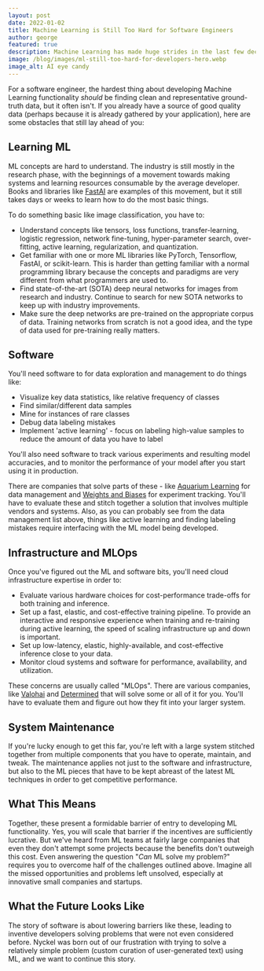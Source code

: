 ```yaml
---
layout: post
date: 2022-01-02
title: Machine Learning is Still Too Hard for Software Engineers
author: george
featured: true
description: Machine Learning has made huge strides in the last few decades, but it remains largely inaccessible to the average developer. This post examines some of the reasons why.
image: /blog/images/ml-still-too-hard-for-developers-hero.webp
image_alt: AI eye candy
---
```


For a software engineer, the hardest thing about developing Machine Learning functionality *should* be finding clean and representative ground-truth data, but it often isn't. If you already have a source of good quality data (perhaps because it is already gathered by your application), here are some obstacles that still lay ahead of you:

## Learning ML

 ML concepts are hard to understand. The industry is still mostly in the research phase, with the beginnings of a movement towards making systems and learning resources consumable by the average developer. Books and libraries like [FastAI](https://www.fast.ai/) are examples of this movement, but it still takes days or weeks to learn how to do the most basic things.

 To do something basic like image classification, you have to:

- Understand concepts like tensors, loss functions, transfer-learning, logistic regression, network fine-tuning, hyper-parameter search, over-fitting, active learning, regularization, and quantization.
- Get familiar with one or more ML libraries like PyTorch, Tensorflow, FastAI, or scikit-learn. This is harder than getting familiar with a normal programming library because the concepts and paradigms are very different from what programmers are used to.
- Find state-of-the-art (SOTA) deep neural networks for images from research and industry. Continue to search for new SOTA networks to keep up with industry improvements.
- Make sure the deep networks are pre-trained on the appropriate corpus of data. Training networks from scratch is not a good idea, and the type of data used for pre-training really matters.

## Software

You'll need software to for data exploration and management to do things like:

- Visualize key data statistics, like relative frequency of classes
- Find similar/different data samples
- Mine for instances of rare classes
- Debug data labeling mistakes
- Implement 'active learning' - focus on labeling high-value samples to reduce the amount of data you have to label

You'll also need software to track various experiments and resulting model accuracies, and to monitor the performance of your model after you start using it in production.

There are companies that solve parts of these - like [Aquarium Learning](https://www.aquariumlearning.com/) for data management and [Weights and Biases](https://wandb.ai/site) for experiment tracking. You'll have to evaluate these and stitch together a solution that involves multiple vendors and systems. Also, as you can probably see from the data management list above, things like active learning and finding labeling mistakes require interfacing with the ML model being developed.

## Infrastructure and MLOps

Once you've figured out the ML and software bits, you'll need cloud infrastructure expertise in order to:

- Evaluate various hardware choices for cost-performance trade-offs for both training and inference.
- Set up a fast, elastic, and cost-effective training pipeline. To provide an interactive and responsive experience when training and re-training during active learning, the speed of scaling infrastructure up and down is important.
- Set up low-latency, elastic, highly-available, and cost-effective inference close to your data.
- Monitor cloud systems and software for performance, availability, and utilization.

These concerns are usually called "MLOps". There are various companies, like [Valohai](https://valohai.com/) and [Determined](https://www.determined.ai/) that will solve some or all of it for you. You'll have to evaluate them and figure out how they fit into your larger system.

## System Maintenance

If you're lucky enough to get this far, you're left with a large system stitched together from multiple components that you have to operate, maintain, and tweak. The maintenance applies not just to the software and infrastructure, but also to the ML pieces that have to be kept abreast of the latest ML techniques in order to get competitive performance.

## What This Means

Together, these present a formidable barrier of entry to developing ML functionality. Yes, you will scale that barrier if the incentives are sufficiently lucrative. But we've heard from ML teams at fairly large companies that even they don't attempt some projects because the benefits don't outweigh this cost. Even answering the question "*Can* ML solve my problem?" requires you to overcome half of the challenges outlined above. Imagine all the missed opportunities and problems left unsolved, especially at innovative small companies and startups.

## What the Future Looks Like

The story of software is about lowering barriers like these, leading to inventive developers solving problems that were not even considered before. Nyckel was born out of our frustration with trying to solve a relatively simple problem (custom curation of user-generated text) using ML, and we want to continue this story.
